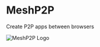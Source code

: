# MeshP2P
Create P2P apps between browsers

![MeshP2P Logo](https://upload.wikimedia.org/wikipedia/commons/thumb/1/1f/Fully-connected_mesh_network.svg/534px-Fully-connected_mesh_network.svg.png)
